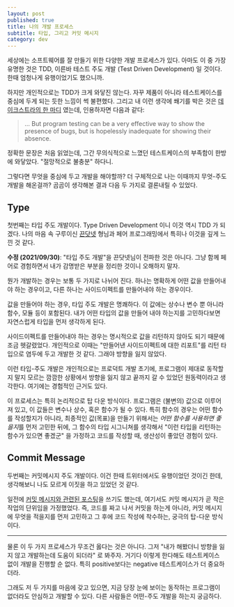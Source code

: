 ```yaml
---
layout: post
published: true
title: 나의 개발 프로세스
subtitle: 타입, 그리고 커밋 메시지
category: dev
---
```


 세상에는 소프트웨어를 잘 만들기 위한 다양한 개발 프로세스가
 있다. 아마도 이 중 가장 유명한 것은 TDD, 이른바 테스트 주도 개발
 (Test Driven Development) 일 것이다. 한때 엄청나게 유행이었기도
 했으니까.

 하지만 개인적으로는 TDD가 크게 와닿진 않는다. 자꾸 제품이 아니라
 테스트케이스를 중심에 두게 되는 듯한 느낌이 썩 불편했다. 그리고 내
 이런 생각에 쐐기를 박은 것은 [데이크스트라의 한
 마디](https://www.cs.utexas.edu/~EWD/transcriptions/EWD03xx/EWD340.html)
 였는데, 인용하자면 다음과 같다:

> ... But program testing can be a very effective way to show the
> presence of bugs, but is hopelessly inadequate for showing their
> absence.

 정확한 문장은 처음 읽었는데, 그간 무의식적으로 느꼈던 테스트케이스의
 부족함이 한방에 와닿았다. "절망적으로 불충분" 하다니.

 그렇다면 무엇을 중심에 두고 개발을 해야할까? 더 구체적으로 나는
 이때까지 무엇-주도 개발을 해온걸까? 곰곰이 생각해본 결과 다음 두
 가지로 결론내릴 수 있었다.

## Type
 첫번째는 타입 주도 개발이다. Type Driven Development 이니 이것 역시
 TDD 가 되겠다. 나의 마음 속 구루이신 [끈닷넷](kkeun.net) 형님과 페어
 프로그래밍에서 특히나 이것을 깊게 느낀 것 같다.

 **수정 (2021/09/30)**: "타입 주도 개발"을 끈닷넷님이 전파한 것은
 아니다. 그냥 함께 페어로 경험하면서 내가 감명받은 부분을 정리한
 것이니 오해하지 말자.

 뭔가 개발하는 경우는 보통 두 가지로 나뉘어 진다. 하나는 명확하게 어떤
 값을 만들어내야 하는 경우이고, 다른 하나는 사이드이펙트를 만들어내야
 하는 경우이다.

 값을 만들어야 하는 경우, 타입 주도 개발은 명쾌하다. 이 값에는 상수나
 변수 뿐 아니라 함수, 모듈 등이 포함된다. 내가 어떤 타입의 값을 만들어
 내야 하는지를 고민하다보면 자연스럽게 타입을 먼저 생각하게 된다.

 사이드이펙트를 만들어내야 하는 경우는 명시적으로 값을 리턴하지 않아도
 되기 때문에 조금 헷갈렸었다. 개인적으로 이때는 "만들어낸
 사이드이펙트에 대한 리포트"를 리턴 타입으로 염두에 두고 개발한 것
 같다. 그래야 방향을 잃지 않았다.

 이런 타입-주도 개발은 개인적으로는 프로덕트 개발 초기에, 프로그램이
 제대로 동작할지 말지 모르는 깜깜한 상황에서 방향을 잃지 않고 끝까지
 갈 수 있었던 원동력이라고 생각한다. 여기에는 경험적인 근거도 있다.

 이 프로세스는 특히 논리적으로 탑 다운 방식이다. 프로그램은 (불변의)
 값으로 이루어져 있고, 이 값들은 변수나 상수, 혹은 함수가 될 수
 있다. 특히 함수의 경우는 어떤 함수를 작성할지가 아니라, 최종적인
 값(목표)을 만들기 위해서는 *어떤 함수를 사용하면 좋을지*를 먼저
 고민한 뒤에, 그 함수의 타입 시그니쳐를 생각해서 "이런 타입을 리턴하는
 함수가 있으면 좋겠군" 을 가정하고 코드를 작성할 때, 생산성이 좋았던
 경험이 있다.

## Commit Message
 두번째는 커밋메시지 주도 개발이다. 이건 한때 트위터에서도 유행이었던
 것이긴 한데, 생각해보니 나도 모르게 이짓을 하고 있었던 것 같다.

 일전에 [커밋 메시지와 관련된
 포스팅](https://sangwoo-joh.github.io/commit-message)을 쓰기도
 했는데, 여기서도 커밋 메시지가 곧 작은 작업의 단위임을
 가정했었다. 즉, 코드를 짜고 나서 커밋을 하는게 아니라, 커밋 메시지에
 무엇을 적을지를 먼저 고민하고 그 후에 코드 작성에 착수하는, 궁극의
 탑-다운 방식이다.

---

 물론 이 두 가지 프로세스가 무조건 옳다는 것은 아니다. 그저 "내가
 해봤더니 방향을 잃지 않고 개발하는데 도움이 되더라" 로 봐주자. 거기다
 이렇게 한다해도 테스트케이스 없이 개발을 진행할 순 없다. 특히
 positive보다는 negative 테스트케이스가 더 중요하더라.

 그래도 저 두 가지를 마음에 갖고 있으면, 지금 당장 눈에 보이는
 동작하는 프로그램이 없더라도 안심하고 개발할 수 있다. 다른 사람들은
 어떤-주도 개발을 하는지 궁금하다.
